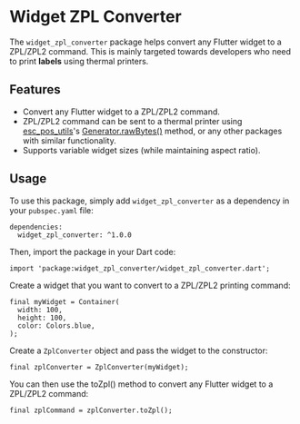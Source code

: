 # Widget ZPL Converter

The `widget_zpl_converter` package helps convert any Flutter widget to a ZPL/ZPL2 command. This is mainly targeted towards developers who need to print **labels** using thermal printers.

## Features

- Convert any Flutter widget to a ZPL/ZPL2 command.
- ZPL/ZPL2 command can be sent to a thermal printer using [esc_pos_utils](https://pub.dev/packages/esc_pos_utils)'s [Generator.rawBytes()](https://pub.dev/documentation/esc_pos_utils/latest/esc_pos_utils/Generator/rawBytes.html) method, or any other packages with similar functionality.
- Supports variable widget sizes (while maintaining aspect ratio).

## Usage

To use this package, simply add `widget_zpl_converter` as a dependency in your `pubspec.yaml` file:

```
dependencies:
  widget_zpl_converter: ^1.0.0
```

Then, import the package in your Dart code:
```
import 'package:widget_zpl_converter/widget_zpl_converter.dart';
```

Create a widget that you want to convert to a ZPL/ZPL2 printing command:
```
final myWidget = Container(
  width: 100,
  height: 100,
  color: Colors.blue,
);
```

Create a `ZplConverter` object and pass the widget to the constructor:
```
final zplConverter = ZplConverter(myWidget);
```

You can then use the toZpl() method to convert any Flutter widget to a ZPL/ZPL2 command:
```
final zplCommand = zplConverter.toZpl();
```